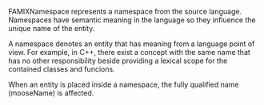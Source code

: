 FAMIXNamespace represents a namespace from the source language. Namespaces have semantic meaning in the language so they influence the unique name of the entity.

A namespace denotes an entity that has meaning from a language point of view. For example, in C++, there exist a concept with the same name that has no other responsibility beside providing a lexical scope for the contained classes and funcions.

When an entity is placed inside a namespace, the fully qualified name (mooseName) is affected.